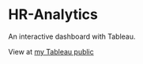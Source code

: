 # HR-Analytics
An interactive dashboard with Tableau.

View at [my Tableau public](https://public.tableau.com/app/profile/thuy.anh.nguyen8457/viz/HRDashboard_16383368889250/Overview?publish=yes)
